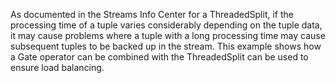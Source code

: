 As documented in the Streams Info Center for a ThreadedSplit, if the processing time of a tuple varies considerably depending on the tuple data, it may cause problems where a tuple with a long processing time may cause subsequent tuples to be backed up in the stream. This example shows how a Gate operator can be combined with the ThreadedSplit can be used to ensure load balancing.

